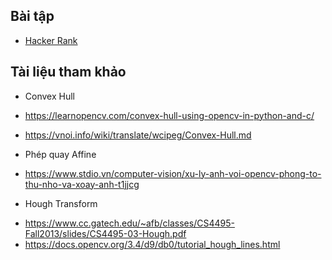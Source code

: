 ## Bài tập
- [Hacker Rank](https://www.hackerrank.com/contests/geometric-algorithms/challenges?fbclid=IwAR1mlZM7jfuwte87lWqpjglkOzSttl8LyPRaUFbQeWX4oxwFxjMUXpTAJto)
## Tài liệu tham khảo

* Convex Hull

*  https://learnopencv.com/convex-hull-using-opencv-in-python-and-c/

-  https://vnoi.info/wiki/translate/wcipeg/Convex-Hull.md

*  Phép quay Affine

- https://www.stdio.vn/computer-vision/xu-ly-anh-voi-opencv-phong-to-thu-nho-va-xoay-anh-t1jjcg

* Hough Transform

- https://www.cc.gatech.edu/~afb/classes/CS4495-Fall2013/slides/CS4495-03-Hough.pdf
- https://docs.opencv.org/3.4/d9/db0/tutorial_hough_lines.html

